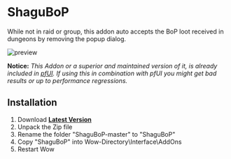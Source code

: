# ShaguBoP

While not in raid or group, this addon auto accepts the BoP loot received in dungeons by removing the popup dialog.

![preview](http://shagu.org/shagucollection/img/ShaguBoP.jpg)

**Notice:**
*This Addon or a superior and maintained version of it, is already included in [pfUI](https://github.com/shagu.pfUI). If using this in combination with pfUI you might get bad results or up to performance regressions.*

## Installation
1. Download **[Latest Version](https://github.com/shagu/ShaguBoP/archive/master.zip)**
2. Unpack the Zip file
3. Rename the folder "ShaguBoP-master" to "ShaguBoP"
4. Copy "ShaguBoP" into Wow-Directory\Interface\AddOns
5. Restart Wow